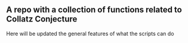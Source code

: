## A repo with a collection of functions related to Collatz Conjecture

Here will be updated the general features of what the scripts can do
